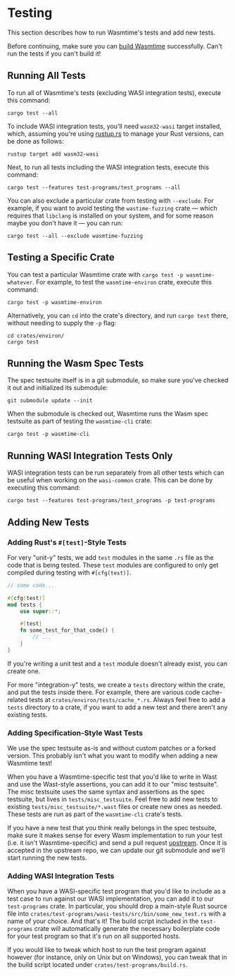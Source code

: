 # Testing

This section describes how to run Wasmtime's tests and add new tests.

Before continuing, make sure you can [build
Wasmtime](./contributing-building.md) successfully. Can't run the tests if you
can't build it!

## Running All Tests

To run all of Wasmtime's tests (excluding WASI integration tests), execute this command:

```shell
cargo test --all
```

To include WASI integration tests, you'll need `wasm32-wasi` target installed, which,
assuming you're using [rustup.rs](https://rustup.rs) to manage your Rust versions,
can be done as follows:

```shell
rustup target add wasm32-wasi
```

Next, to run all tests including the WASI integration tests, execute this command:

```shell
cargo test --features test-programs/test_programs --all
```

You can also exclude a particular crate from testing with `--exclude`. For
example, if you want to avoid testing the `wastime-fuzzing` crate — which
requires that `libclang` is installed on your system, and for some reason maybe
you don't have it — you can run:

```shell
cargo test --all --exclude wasmtime-fuzzing
```

## Testing a Specific Crate

You can test a particular Wasmtime crate with `cargo test -p
wasmtime-whatever`. For example, to test the `wasmtime-environ` crate, execute
this command:

```shell
cargo test -p wasmtime-environ
```

Alternatively, you can `cd` into the crate's directory, and run `cargo test`
there, without needing to supply the `-p` flag:

```shell
cd crates/environ/
cargo test
```

## Running the Wasm Spec Tests

The spec testsuite itself is in a git submodule, so make sure you've
checked it out and initialized its submodule:

```shell
git submodule update --init
```

When the submodule is checked out, Wasmtime runs the Wasm spec testsuite as part
of testing the `wasmtime-cli` crate:

```shell
cargo test -p wasmtime-cli
```

## Running WASI Integration Tests Only

WASI integration tests can be run separately from all other tests which
can be useful when working on the `wasi-common` crate. This can be done by
executing this command:

```shell
cargo test --features test-programs/test_programs -p test-programs
```

## Adding New Tests

### Adding Rust's `#[test]`-Style Tests

For very "unit-y" tests, we add `test` modules in the same `.rs` file as the
code that is being tested. These `test` modules are configured to only get
compiled during testing with `#[cfg(test)]`.

```rust
// some code...

#[cfg(test)]
mod tests {
    use super::*;

    #[test]
    fn some_test_for_that_code() {
        // ...
    }
}
```

If you're writing a unit test and a `test` module doesn't already exist, you can
create one.

For more "integration-y" tests, we create a `tests` directory within the crate,
and put the tests inside there. For example, there are various code
cache-related tests at `crates/environ/tests/cache_*.rs`. Always feel free to
add a `tests` directory to a crate, if you want to add a new test and there
aren't any existing tests.

### Adding Specification-Style Wast Tests

We use the spec testsuite as-is and without custom patches or a forked
version. This probably isn't what you want to modify when adding a new Wasmtime
test!

When you have a Wasmtime-specific test that you'd like to write in Wast and use
the Wast-style assertions, you can add it to our "misc testsuite". The misc
testsuite uses the same syntax and assertions as the spec testsuite, but lives
in `tests/misc_testsuite`. Feel free to add new tests to existing
`tests/misc_testsuite/*.wast` files or create new ones as needed. These tests
are run as part of the `wasmtime-cli` crate's tests.

If you have a new test that you think really belongs in the spec testsuite, make
sure it makes sense for every Wasm implementation to run your test (i.e. it
isn't Wasmtime-specific) and send a pull request
[upstream](https://github.com/WebAssembly/testsuite/). Once it is accepted in
the upstream repo, we can update our git submodule and we'll start running the
new tests.

### Adding WASI Integration Tests

When you have a WASI-specific test program that you'd like to include as a
test case to run against our WASI implementation, you can add it to our
`test-programs` crate. In particular, you should drop a main-style Rust source
file into `crates/test-programs/wasi-tests/src/bin/some_new_test.rs` with a
name of your choice. And that's it! The build script included in the
`test-programs` crate will automatically generate the necessary boilerplate
code for your test program so that it's run on all supported hosts.

If you would like to tweak which host to run the test program against however
(for instance, only on Unix but on Windows), you can tweak that in the build
script located under `crates/test-programs/build.rs`.
